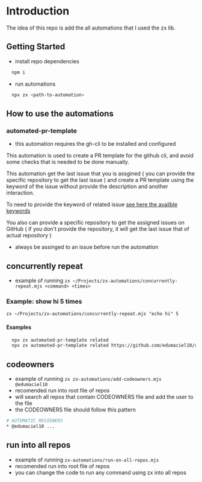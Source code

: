 # Introduction

The idea of this repo is add the all automations that I used the zx lib.

## Getting Started

- install repo dependencies

```bash
  npm i
```

- run automations

```bash
  npx zx <path-to-automation>
```

## How to use the automations

### automated-pr-template

- this automation requires the gh-cli to be installed and configured

This automation is used to create a PR template for the github cli, and avoid some checks that is needed to be done manually.

This automation get the last issue that you is assgined ( you can provide the specific repository to get the last issue ) and create a PR template using the keyword of the issue without provide the description and another interaction.

To need to provide the keyword of related issue [see here the availble keywords](https://docs.github.com/en/get-started/writing-on-github/working-with-advanced-formatting/using-keywords-in-issues-and-pull-requests)

You also can provide a specific repository to get the assigned issues on GitHub ( if you don't provide the repository, it will get the last issue that of actual repository )

- always be assinged to an issue before run the automation

## concurrently repeat

- example of running `zx ~/Projects/zx-automations/concurrently-repeat.mjs <command> <times>`

### Example: show hi 5 times

 `zx ~/Projects/zx-automations/concurrently-repeat.mjs "echo hi" 5`

#### Examples

```bash
  npx zx automated-pr-template related
  npx zx automated-pr-template related https://github.com/edumaciel10/university-homeworks

```

## codeowners

- example of running `zx zx-automations/add-codeowners.mjs @edumaciel10`
- recomended run into root file of repos
- will search all repos that contain CODEOWNERS file and add the user to the file
- the CODEOWNERS file should follow this pattern

```bash
# AUTOMATIC REVIEWERS
* @edumaciel10 ...
```

## run into all repos

- example of running `zx-automations/run-on-all-repos.mjs`
- recomended run into root file of repos
- you can change the code to run any command using zx into all repos
